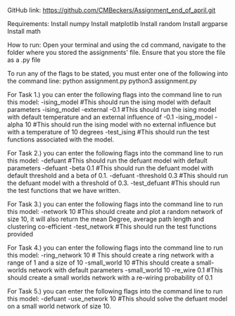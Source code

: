 GitHub link: https://github.com/CMBeckers/Assignment_end_of_april.git

Requirements:
Install numpy
Install matplotlib
Install random
Install argparse
Install math


How to run:
Open your terminal and using the cd command, navigate to the folder where you stored the assignments' file. 
Ensure that you store the file as a .py file

To run any of the flags to be stated, you must enter one of the following into the command line:
	python assignment.py <flag>
	python3 assignment.py <flag>
	

For Task 1.) you can enter the following flags into the command line to run this model:
	-ising_model #This should run the ising model with default parameters
	-ising_model -external -0.1 #This should run the ising model with default temperature and an external influence of -0.1
	-ising_model -alpha 10 #This should run the ising model with no external influence but with a temperature of 10 degrees
	-test_ising #This should run the test functions associated with the model. 


For Task 2.) you can enter the following flags into the command line to run this model:
	-defuant #This should run the defuant model with default parameters
	-defuant -beta 0.1 #This should run the defuant model with default threshold and a beta of 0.1.
	-defuant -threshold 0.3 #This should run the defuant model with a threshold of 0.3.
	-test_defuant #This should run the test functions that we have written.


For Task 3.) you can enter the following flags into the command line to run this model:
	-network 10 #This should create and plot a random network of size 10, it will also return the mean Degree, average path length and clustering co-efficient
	-test_network #This should run the test functions provided


For Task 4.) you can enter the following flags into the command line to run this model:
	-ring_network 10 # This should create a ring network with a range of 1 and a size of 10
	-small_world 10 #This should create a small-worlds network with default parameters
	-small_world 10 -re_wire 0.1 #This should create a small worlds network with a re-wiring probability of 0.1


For Task 5.) you can enter the following flags into the command line to run this model:
	-defuant -use_network 10 #This should solve the defuant model on a small world network of size 10.



